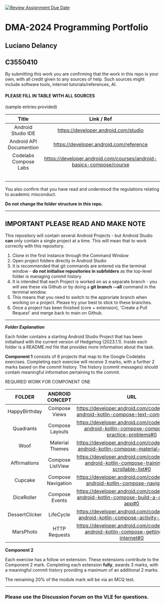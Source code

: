 [![Review Assignment Due Date](https://classroom.github.com/assets/deadline-readme-button-24ddc0f5d75046c5622901739e7c5dd533143b0c8e959d652212380cedb1ea36.svg)](https://classroom.github.com/a/kdk5JAJF)
# DMA-2024 Programming Portfolio

## Luciano Delancy
## C3550410

By submitting this work you are confirming that the work in this repo is your own, with all credit given to any sources of help. 
Such sources might include software tools, internet tutorials/references, AI.

#### PLEASE FILL IN TABLE WITH ALL SOURCES ####
(sample entries provided)

|        **Title**        |   **Link / Ref**   |
|:-----------------------:|:------------------:|
|   Android Studio IDE    |   https://developer.android.com/studio   |
| Android API Documention |  https://developer.android.com/reference   |
|  Codelabs Compose Labs  | https://developer.android.com/courses/android-basics-compose/course |
|                         |     |
|                         |          |
|                         |       |
|                         |   |
|                         |      |

You also confirm that you have read and understood the regulations relating to academic misconduct.

**Do not change the folder structure in this repo.** 

---

## IMPORTANT PLEASE READ AND MAKE NOTE

This repository will contain several Android Projects - but Android Studio **can** only contain a single project at a time. 
This will mean that to work correctly with this repository.

1. Clone in the first instance through the Command Window
2. Open project folders directly in Android Studio
3. It is recommended that git commands are entered via the terminal window - **do not initialise repositories in 
subfolders** as the top-level folder is managing commit history
4. It is intended that each Project is worked on as a separate branch - you will see these via Github or by doing a **git branch --all** 
command in the terminal window.
5. This means that you need to switch to the approriate branch when working on a project. Please try your best to stick to these branches.
6. Once a project has been finished (core + extension), 'Create a Pull Request' and merge back to main on Github. 

---
***Folder Explanation***

Each folder contains a starting Android Studio Project that has been initialised with the current version of Hedgehog (2023.1.1). 
Inside each folder is a README.md file that provides more information about the task. 

**Component 1** consists of 8 projects that map to the Google Codelabs exercises. Completing each exercise will receive 3 marks, 
with a further 2 marks based on the commit history. The history (commit messages) should contain meaningful information 
pertaining to the commit.

REQUIRED WORK FOR COMPONENT ONE

|   **FOLDER**   | **ANDROID CONCEPT** | **URL** |
|:--------------:|:-------------------:|:---------------------------:|
| HappyBirthday  |    Compose Views    |https://developer.android.com/codelabs/basic-android-kotlin-compose-text-composables#0|
| Quadrants |    Compose Layouts   |https://developer.android.com/codelabs/basic-android-kotlin-compose-composables-practice-problems#0|
|   Woof    |  Material Themes    |https://developer.android.com/codelabs/basic-android-kotlin-compose-material-theming#0|
|   Affirmations    | Compose ListView     |https://developer.android.com/codelabs/basic-android-kotlin-compose-training-add-scrollable-list#0|
|    Cupcake     | Compose Navigation  |https://developer.android.com/codelabs/basic-android-kotlin-compose-navigation#0|
|    DiceRoller        |  Compose Events    |https://developer.android.com/codelabs/basic-android-kotlin-compose-build-a-dice-roller-app#0|
| DessertClicker |      LifeCycle      |https://developer.android.com/codelabs/basic-android-kotlin-compose-activity-lifecycle#0|
|   MarsPhoto    |    HTTP Requests    |https://developer.android.com/codelabs/basic-android-kotlin-compose-getting-data-internet#0|

**Component 2** 

Each exercise has a follow on extension. These extensions contribute to the Component 2 mark. Completing each extension 
**fully**, awards 3 marks, with a meaningful commit history providing a maximum of an additional 2 marks.
 
The remaining 20% of the module mark will be via an MCQ test.


---
### Please use the Discussion Forum on the VLE for questions. ###



